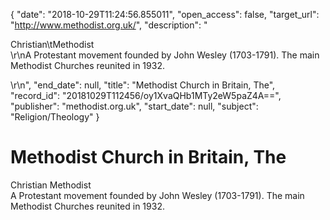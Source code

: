 {
  "date": "2018-10-29T11:24:56.855011", 
  "open_access": false, 
  "target_url": "http://www.methodist.org.uk/", 
  "description": "<p>Christian\tMethodist<br />\r\nA Protestant movement founded by John Wesley (1703-1791).  The main Methodist Churches reunited in 1932.</p>\r\n", 
  "end_date": null, 
  "title": "Methodist Church in Britain, The", 
  "record_id": "20181029T112456/oy1XvaQHb1MTy2eW5paZ4A==", 
  "publisher": "methodist.org.uk", 
  "start_date": null, 
  "subject": "Religion/Theology"
}

# Methodist Church in Britain, The

<p>Christian	Methodist<br />
A Protestant movement founded by John Wesley (1703-1791).  The main Methodist Churches reunited in 1932.</p>
